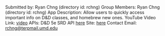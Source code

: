 Submitted by: Ryan Chng (directory id: rchng)
Group Members: Ryan Chng (directory id: rchng)
App Description: Allow users to quickly access important info on D&D classes, and homebrew new ones.
YouTube Video Link: [video](https://5e-bits.github.io/docs/)
APIs: D&D 5e SRD API [here](https://api.open5e.com/v1/classes/)
Site: [here](https://cmsc335final-7z8m.onrender.com)
Contact Email:  rchng@terpmail.umd.edu